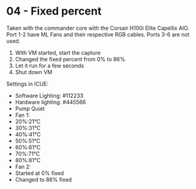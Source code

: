 # 04 - Fixed percent
Taken with the commander core with the Corsair H100i Elite Capellix AIO.
Port 1-2 have ML Fans and their respective RGB cables.
Ports 3-6 are not used.

1. With VM started, start the capture
2. Changed the fixed percent from 0% to 86%
3. Let it run for a few seconds
4. Shut down VM

Settings in ICUE:
- Software Lighting: #112233
- Hardware lighting: #445566
- Pump Quiet
- Fan 1:
 - 20%:21°C
 - 30%:31°C
 - 40%:41°C
 - 50%:51°C
 - 60%:61°C
 - 70%:71°C
 - 80%:81°C
- Fan 2:
 - Started at 0% fixed
 - Changed to 86% fixed
